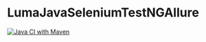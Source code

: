 # LumaJavaSeleniumTestNGAllure
[![Java CI with Maven](https://github.com/DinaSizyuk/LumaJavaSeleniumTestNGAllure/actions/workflows/build.yml/badge.svg)](https://github.com/DinaSizyuk/LumaJavaSeleniumTestNGAllure/actions/workflows/build.yml)
